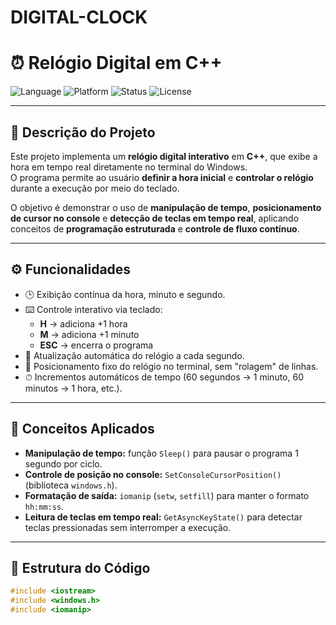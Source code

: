 # DIGITAL-CLOCK

# ⏰ Relógio Digital em C++

![Language](https://img.shields.io/badge/Linguagem-C%2B%2B-blue)
![Platform](https://img.shields.io/badge/Plataforma-Windows-lightgrey)
![Status](https://img.shields.io/badge/Status-Funcional-success)
![License](https://img.shields.io/badge/Licença-Livre-green)

---

## 📘 Descrição do Projeto

Este projeto implementa um **relógio digital interativo** em **C++**, que exibe a hora em tempo real diretamente no terminal do Windows.  
O programa permite ao usuário **definir a hora inicial** e **controlar o relógio** durante a execução por meio do teclado.

O objetivo é demonstrar o uso de **manipulação de tempo**, **posicionamento de cursor no console** e **detecção de teclas em tempo real**, aplicando conceitos de **programação estruturada** e **controle de fluxo contínuo**.

---

## ⚙️ Funcionalidades

- 🕒 Exibição contínua da hora, minuto e segundo.
- ⌨️ Controle interativo via teclado:
  - **H** → adiciona +1 hora  
  - **M** → adiciona +1 minuto  
  - **ESC** → encerra o programa
- 🔄 Atualização automática do relógio a cada segundo.
- 🎯 Posicionamento fixo do relógio no terminal, sem "rolagem" de linhas.
- ⏱ Incrementos automáticos de tempo (60 segundos → 1 minuto, 60 minutos → 1 hora, etc.).

---

## 🧠 Conceitos Aplicados

- **Manipulação de tempo:** função `Sleep()` para pausar o programa 1 segundo por ciclo.  
- **Controle de posição no console:** `SetConsoleCursorPosition()` (biblioteca `windows.h`).  
- **Formatação de saída:** `iomanip` (`setw`, `setfill`) para manter o formato `hh:mm:ss`.  
- **Leitura de teclas em tempo real:** `GetAsyncKeyState()` para detectar teclas pressionadas sem interromper a execução.

---

## 🧩 Estrutura do Código

```cpp
#include <iostream>
#include <windows.h>
#include <iomanip>
